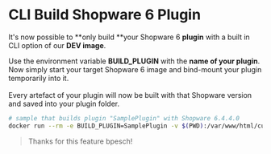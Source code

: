 # CLI Build Shopware 6 Plugin

It's now possible to **only build **your Shopware 6 **plugin** with a built in CLI option of our **DEV image**.

Use the environment variable **BUILD_PLUGIN** with the **name of your plugin**.\
Now simply start your target Shopware 6 image and bind-mount your plugin temporarily into it.\
\
Every artefact of your plugin will now be built with that Shopware version and saved into your plugin folder.

```bash
# sample that builds plugin "SamplePlugin" with Shopware 6.4.4.0
docker run --rm -e BUILD_PLUGIN=SamplePlugin -v $(PWD):/var/www/html/custom/plugins/SamplePlugin dockware/dev:6.4.4.0
```



> Thanks for this feature bpesch!

